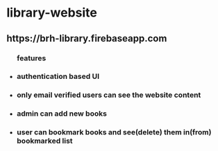 # library-website

<h2>https://brh-library.firebaseapp.com</h2>
<ul><h3>features</h3>
  <li><h3>authentication based UI</h3></li>
  <li><h3>only email verified users can see the website content</h3></li>
  <li><h3>admin can add new books</h3></li>
  <li><h3>user can bookmark books and see(delete) them in(from) bookmarked list</h3></li>
